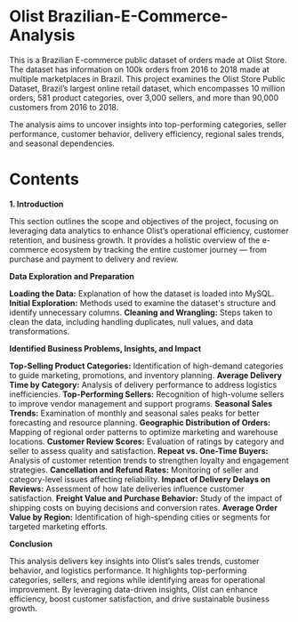 # Olist Brazilian-E-Commerce-Analysis
This is a Brazilian E-commerce public dataset of orders made at Olist Store. The dataset has information on 100k orders from 2016 to 2018 made at multiple marketplaces in Brazil. This project examines the Olist Store Public Dataset, Brazil’s largest online retail dataset, which encompasses 10 million orders, 581 product categories, over 3,000 sellers, and more than 90,000 customers from 2016 to 2018.

The analysis aims to uncover insights into top-performing categories, seller performance, customer behavior, delivery efficiency, regional sales trends, and seasonal dependencies.

 # **Contents**

**1. Introduction**

This section outlines the scope and objectives of the project, focusing on leveraging data analytics to enhance Olist’s operational efficiency, customer retention, and business growth.
It provides a holistic overview of the e-commerce ecosystem by tracking the entire customer journey — from purchase and payment to delivery and review.

**Data Exploration and Preparation**

**Loading the Data:** Explanation of how the dataset is loaded into MySQL.
**Initial Exploration:** Methods used to examine the dataset's structure and identify unnecessary columns.
**Cleaning and Wrangling:** Steps taken to clean the data, including handling duplicates, null values, and data transformations.

**Identified Business Problems, Insights, and Impact**

**Top-Selling Product Categories:** Identification of high-demand categories to guide marketing, promotions, and inventory planning.
**Average Delivery Time by Category:** Analysis of delivery performance to address logistics inefficiencies.
**Top-Performing Sellers:** Recognition of high-volume sellers to improve vendor management and support programs.
**Seasonal Sales Trends:** Examination of monthly and seasonal sales peaks for better forecasting and resource planning.
**Geographic Distribution of Orders:** Mapping of regional order patterns to optimize marketing and warehouse locations.
**Customer Review Scores:** Evaluation of ratings by category and seller to assess quality and satisfaction.
**Repeat vs. One-Time Buyers:** Analysis of customer retention trends to strengthen loyalty and engagement strategies.
**Cancellation and Refund Rates:** Monitoring of seller and category-level issues affecting reliability.
**Impact of Delivery Delays on Reviews:** Assessment of how late deliveries influence customer satisfaction.
**Freight Value and Purchase Behavior:** Study of the impact of shipping costs on buying decisions and conversion rates.
**Average Order Value by Region:** Identification of high-spending cities or segments for targeted marketing efforts.

**Conclusion**

This analysis delivers key insights into Olist’s sales trends, customer behavior, and logistics performance. It highlights top-performing categories, sellers, and regions while identifying areas for operational improvement. By leveraging data-driven insights, Olist can enhance efficiency, boost customer satisfaction, and drive sustainable business growth.
